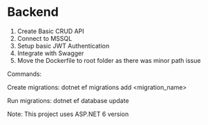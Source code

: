 # Backend
1. Create Basic CRUD API
2. Connect to MSSQL 
3. Setup basic JWT Authentication
4. Integrate with Swagger
5. Move the Dockerfile to root folder as there was minor path issue

Commands:

Create migrations:
dotnet ef migrations add <migration_name>

Run migrations:
dotnet ef database update

Note:
This project uses ASP.NET 6 version
